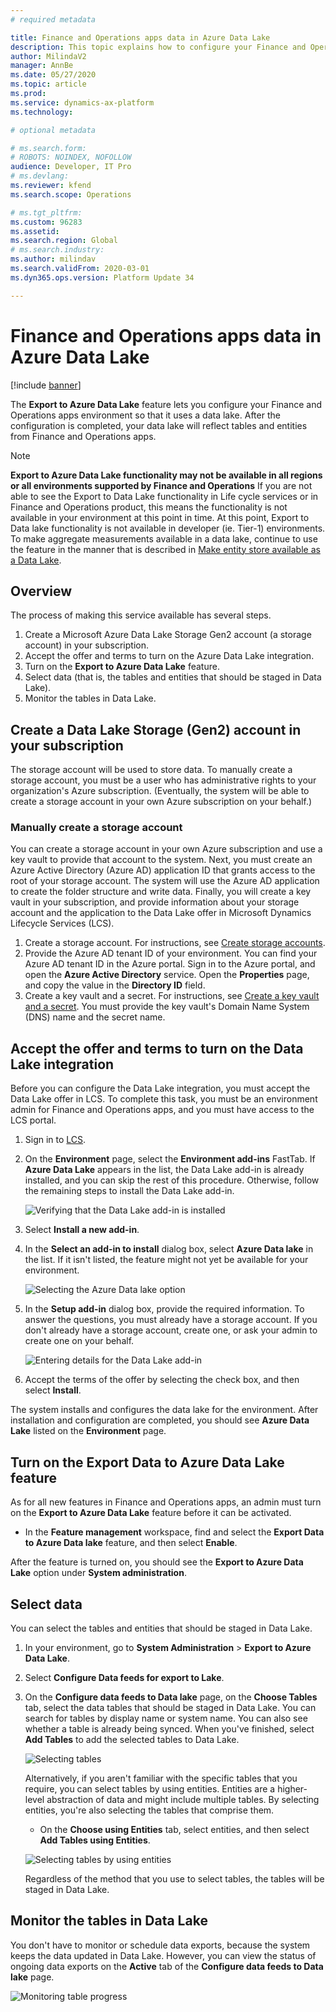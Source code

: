 ```yaml
---
# required metadata

title: Finance and Operations apps data in Azure Data Lake
description: This topic explains how to configure your Finance and Operations apps environment so that it has a data lake.
author: MilindaV2
manager: AnnBe
ms.date: 05/27/2020
ms.topic: article
ms.prod: 
ms.service: dynamics-ax-platform
ms.technology: 

# optional metadata

# ms.search.form: 
# ROBOTS: NOINDEX, NOFOLLOW
audience: Developer, IT Pro
# ms.devlang: 
ms.reviewer: kfend
ms.search.scope: Operations

# ms.tgt_pltfrm: 
ms.custom: 96283
ms.assetid: 
ms.search.region: Global
# ms.search.industry: 
ms.author: milindav
ms.search.validFrom: 2020-03-01
ms.dyn365.ops.version: Platform Update 34

---
```


# Finance and Operations apps data in Azure Data Lake

[!include [banner](../includes/banner.md)]

The **Export to Azure Data Lake** feature lets you configure your Finance and Operations apps environment so that it uses a data lake. After the configuration is completed, your data lake will reflect tables and entities from Finance and Operations apps.

> [!NOTE]
> **Export to Azure Data Lake functionality may not be available in all regions or all environments supported by Finance and Operations** If you are not able to see the Export to Data Lake functionality in Life cycle services or in Finance and Operations product, this means the functionality is not available in your environment at this point in time. 
> At this point, Export to Data lake functionality is not available in developer (ie. Tier-1) environments.  
> To make aggregate measurements available in a data lake, continue to use the feature in the manner that is described in [Make entity store available as a Data Lake](entity-store-data-lake.md).

## Overview

The process of making this service available has several steps.

1. Create a Microsoft Azure Data Lake Storage Gen2 account (a storage account) in your subscription.
2. Accept the offer and terms to turn on the Azure Data Lake integration.
3. Turn on the **Export to Azure Data Lake** feature.
4. Select data (that is, the tables and entities that should be staged in Data Lake).
5. Monitor the tables in Data Lake.

## Create a Data Lake Storage (Gen2) account in your subscription

The storage account will be used to store data. To manually create a storage account, you must be a user who has administrative rights to your organization's Azure subscription. (Eventually, the system will be able to create a storage account in your own Azure subscription on your behalf.)

### Manually create a storage account

You can create a storage account in your own Azure subscription and use a key vault to provide that account to the system. Next, you must create an Azure Active Directory (Azure AD) application ID that grants access to the root of your storage account. The system will use the Azure AD application to create the folder structure and write data. Finally, you will create a key vault in your subscription, and provide information about your storage account and the application to the Data Lake offer in Microsoft Dynamics Lifecycle Services (LCS).

1. Create a storage account. For instructions, see [Create storage accounts](entity-store-data-lake.md#create-storage-accounts).
2. Provide the Azure AD tenant ID of your environment. You can find your Azure AD tenant ID in the Azure portal. Sign in to the Azure portal, and open the **Azure Active Directory** service. Open the **Properties** page, and copy the value in the **Directory ID** field.
3. Create a key vault and a secret. For instructions, see [Create a key vault and a secret](entity-store-data-lake.md#create-a-key-vault-and-a-secret). You must provide the key vault's Domain Name System (DNS) name and the secret name.

<!--### Let the system create a storage account -->

<!--Instead of manually creating a storage account, you can have the system create a storage account in your own subscription on your behalf. This option will be made available in a future release. -->

## Accept the offer and terms to turn on the Data Lake integration

Before you can configure the Data Lake integration, you must accept the Data Lake offer in LCS. To complete this task, you must be an environment admin for Finance and Operations apps, and you must have access to the LCS portal.

1. Sign in to [LCS](https://lcs.dynamics.com).
2. On the **Environment** page, select the **Environment add-ins** FastTab. If **Azure Data Lake** appears in the list, the Data Lake add-in is already installed, and you can skip the rest of this procedure. Otherwise, follow the remaining steps to install the Data Lake add-in.

    ![Verifying that the Data Lake add-in is installed](./media/LCS-EnvironmentPage-with-Addins.png)

3. Select **Install a new add-in**.
4. In the **Select an add-in to install** dialog box, select **Azure Data lake** in the list. If it isn't listed, the feature might not yet be available for your environment.

    ![Selecting the Azure Data lake option](./media/LCS-EnvironmentPage-with-DataLake-Flyover.png)

5. In the **Setup add-in** dialog box, provide the required information. To answer the questions, you must already have a storage account. If you don't already have a storage account, create one, or ask your admin to create one on your behalf.

    ![Entering details for the Data Lake add-in](./media/azure-data-lake-addin.png)

6. Accept the terms of the offer by selecting the check box, and then select **Install**.

The system installs and configures the data lake for the environment. After installation and configuration are completed, you should see **Azure Data Lake** listed on the **Environment** page.

## Turn on the Export Data to Azure Data Lake feature

As for all new features in Finance and Operations apps, an admin must turn on the **Export to Azure Data Lake** feature before it can be activated.

- In the **Feature management** workspace, find and select the **Export Data to Azure Data lake** feature, and then select **Enable**.

After the feature is turned on, you should see the **Export to Azure Data Lake** option under **System administration**.

## Select data

You can select the tables and entities that should be staged in Data Lake.

1. In your environment, go to **System Administration** \> **Export to Azure Data Lake**.
2. Select **Configure Data feeds for export to Lake**.
3. On the **Configure data feeds to Data lake** page, on the **Choose Tables** tab, select the data tables that should be staged in Data Lake. You can search for tables by display name or system name. You can also see whether a table is already being synced. When you've finished, select **Add Tables** to add the selected tables to Data Lake.

    ![Selecting tables](./media/Export-Tables-toData-lake-unselected.png)

    Alternatively, if you aren't familiar with the specific tables that you require, you can select tables by using entities. Entities are a higher-level abstraction of data and might include multiple tables. By selecting entities, you're also selecting the tables that comprise them.
    
    - On the **Choose using Entities** tab, select entities, and then select **Add Tables using Entities**.

    ![Selecting tables by using entities](./media/Export-Entities-toData-lake-unselected.png)

    Regardless of the method that you use to select tables, the tables will be staged in Data Lake.

## Monitor the tables in Data Lake

You don't have to monitor or schedule data exports, because the system keeps the data updated in Data Lake. However, you can view the status of ongoing data exports on the **Active** tab of the **Configure data feeds to Data lake** page.

![Monitoring table progress](./media/Export-Tables-toData-lake-monitor.png)
